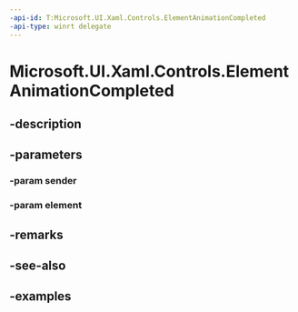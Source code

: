 ```yaml
---
-api-id: T:Microsoft.UI.Xaml.Controls.ElementAnimationCompleted
-api-type: winrt delegate
---
```


# Microsoft.UI.Xaml.Controls.ElementAnimationCompleted

<!--
public delegate void ElementAnimationCompleted(ElementAnimator sender, UIElement element);
-->


## -description

## -parameters

### -param sender

### -param element

## -remarks

## -see-also

## -examples


